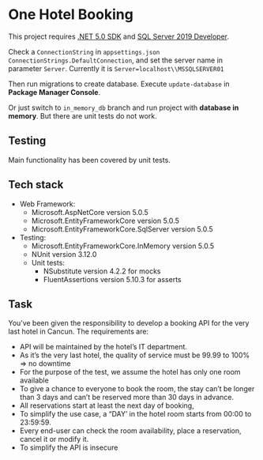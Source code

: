 # One Hotel Booking

This project requires [.NET 5.0 SDK](https://dotnet.microsoft.com/download/dotnet/5.0) and [SQL Server 2019 Developer](https://go.microsoft.com/fwlink/?linkid=866662).

Check a `ConnectionString` in `appsettings.json` `ConnectionStrings.DefaultConnection`, and set the server name in parameter `Server`.
Currently it is `Server=localhost\\MSSQLSERVER01`

Then run migrations to create database.
Execute `update-database` in **Package Manager Console**.

Or just switch to `in_memory_db` branch and run project with **database in memory**.
But there are unit tests do not work.

## Testing
Main functionality has been covered by unit tests.

## Tech stack
* Web Framework:
    * Microsoft.AspNetCore version 5.0.5
    * Microsoft.EntityFrameworkCore version 5.0.5
    * Microsoft.EntityFrameworkCore.SqlServer version 5.0.5
* Testing:
    * Microsoft.EntityFrameworkCore.InMemory version 5.0.5
    * NUnit version 3.12.0
    * Unit tests:
        * NSubstitute version 4.2.2 for mocks
        * FluentAssertions version 5.10.3 for asserts

## Task
You’ve been given the responsibility to develop a booking API for the very last hotel in Cancun.
The requirements are:
   - API will be maintained by the hotel’s IT department.
   - As it’s the very last hotel, the quality of service must be 99.99 to 100% => no downtime
   - For the purpose of the test, we assume the hotel has only one room available
   - To give a chance to everyone to book the room, the stay can’t be longer than 3 days and
   can’t be reserved more than 30 days in advance.
   - All reservations start at least the next day of booking,
   - To simplify the use case, a “DAY’ in the hotel room starts from 00:00 to 23:59:59.
   - Every end-user can check the room availability, place a reservation, cancel it or modify it.
   - To simplify the API is insecure
